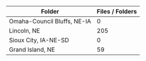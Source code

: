 | Folder                      |   Files / Folders |
|-----------------------------|-------------------|
| Omaha-Council Bluffs, NE-IA |                 0 |
| Lincoln, NE                 |               205 |
| Sioux City, IA-NE-SD        |                 0 |
| Grand Island, NE            |                59 |